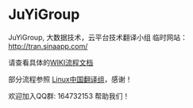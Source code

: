 JuYiGroup
===============

JuYiGroup, 大数据技术，云平台技术翻译小组 
临时网站： http://tran.sinaapp.com/

请查看具体的[WIKI流程文档](https://github.com/madre/JuYiGroup/wiki)

部分流程参照 [Linux中国翻译组](https://github.com/LCTT/TranslateProject)，感谢！

欢迎加入QQ群: 164732153 帮助我们！
